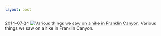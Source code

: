 ```yaml
---
layout: post
---
```


<p>
  <time><a href="/350">2014-07-24</a></time>
  <a href="/350"><img src="{{ site.assets_url }}/350-640.jpg" srcset="{{ site.assets_url }}/350-1280.jpg 1280w, {{ site.assets_url }}/350-960.jpg 960w, {{ site.assets_url }}/350-640.jpg 640w, {{ site.assets_url }}/350-320.jpg 320w" sizes="(min-width: 700px) 50vw, calc(100vw - 2rem)" alt="Various things we saw on a hike in Franklin Canyon." /></a>
  <span>Various things we saw on a hike in Franklin Canyon.</span>
</p>
